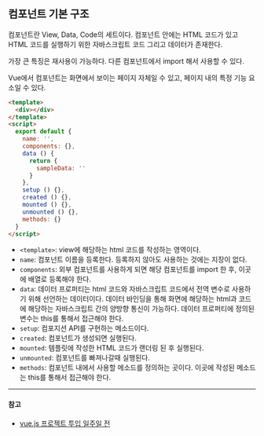 ## 컴포넌트 기본 구조

컴포넌트란 View, Data, Code의 세트이다. 컴포넌트 안에는 HTML 코드가 있고 HTML 코드를 실행하기 위한 자바스크립트 코드 그리고 데이터가 존재한다.

가장 큰 특징은 재사용이 가능하다. 다른 컴포넌트에서 import 해서 사용할 수 있다.

Vue에서 컴포넌트는 화면에서 보이는 페이지 자체일 수 있고, 페이지 내의 특정 기능 요소일 수 있다.

```html
<template>
  <div></div>
</template>
<script>
  export default {
    name: '',
    components: {},
    data () {
      return {
        sampleData: ''
      }
    },
    setup () {},
    created () {},
    mounted () {},
    unmounted () {},
    methods: {}
  }
</script>
```

- `<template>`: view에 해당하는 html 코드를 작성하는 영역이다.
- `name`: 컴포넌트 이름을 등록한다. 등록하지 않아도 사용하는 것에는 지장이 없다.
- `components`: 외부 컴포넌트를 사용하게 되면 해당 컴포넌트를 import 한 후, 이곳에 배열로 등록해야 한다.
- `data`: 데이터 프로퍼티는 html 코드와 자바스크립트 코드에서 전역 변수로 사용하기 위해 선언하는 데이터이다. 데이터 바인딩을 통해 화면에 해당하는 html과 코드에 해당하는 자바스크립트 간의 양방향 통신이 가능하다. 데이터 프로퍼티에 정의된 변수는 this를 통해서 접근해야 한다.
- `setup`: 컴포지션 API를 구현하는 메소드이다.
- `created`: 컴포넌트가 생성되면 실행된다.
- `mounted`: 템플릿에 작성한 HTML 코드가 랜더링 된 후 실행된다.
- `unmounted`: 컴포넌트를 빠져나갈때 실행된다.
- `methods`: 컴포넌트 내에서 사용할 메소드를 정의하는 곳이다. 이곳에 작성된 메소드는 this를 통해서 접근해야 한다.

---

#### 참고

- [vue.js 프로젝트 투입 일주일 전](http://www.yes24.com/Product/Goods/101926719)